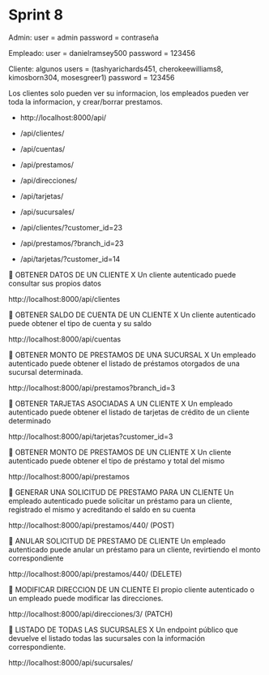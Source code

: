 # Sprint 8

Admin:
user = admin
password = contraseña

Empleado:
user = danielramsey500
password = 123456

Cliente:
algunos users = (tashyarichards451, cherokeewilliams8, kimosborn304, mosesgreer1)
password = 123456

Los clientes solo pueden ver su informacion, los empleados pueden ver toda la informacion, y crear/borrar prestamos.


 - http://localhost:8000/api/ 

 - /api/clientes/
 - /api/cuentas/
 - /api/prestamos/
 - /api/direcciones/
 - /api/tarjetas/
 - /api/sucursales/

 - /api/clientes/?customer_id=23
 - /api/prestamos/?branch_id=23
 - /api/tarjetas/?customer_id=14


 OBTENER DATOS DE UN CLIENTE X
Un cliente autenticado puede consultar sus propios datos

http://localhost:8000/api/clientes

 OBTENER SALDO DE CUENTA DE UN CLIENTE X
Un cliente autenticado puede obtener el tipo de cuenta y su saldo

http://localhost:8000/api/cuentas

 OBTENER MONTO DE PRESTAMOS DE UNA SUCURSAL X
Un empleado autenticado puede obtener el listado de préstamos otorgados de
una sucursal determinada.

http://localhost:8000/api/prestamos?branch_id=3 

 OBTENER TARJETAS ASOCIADAS A UN CLIENTE X
Un empleado autenticado puede obtener el listado de tarjetas de crédito de un
cliente determinado

http://localhost:8000/api/tarjetas?customer_id=3 


 OBTENER MONTO DE PRESTAMOS DE UN CLIENTE X
Un cliente autenticado puede obtener el tipo de préstamo y total del mismo

http://localhost:8000/api/prestamos

 GENERAR UNA SOLICITUD DE PRESTAMO PARA UN CLIENTE
Un empleado autenticado puede solicitar un préstamo para un cliente, registrado
el mismo y acreditando el saldo en su cuenta

http://localhost:8000/api/prestamos/440/ (POST)

 ANULAR SOLICITUD DE PRESTAMO DE CLIENTE
Un empleado autenticado puede anular un préstamo para un cliente, revirtiendo
el monto correspondiente

http://localhost:8000/api/prestamos/440/ (DELETE)


 MODIFICAR DIRECCION DE UN CLIENTE
El propio cliente autenticado o un empleado puede modificar las direcciones. 

http://localhost:8000/api/direcciones/3/ (PATCH)

 LISTADO DE TODAS LAS SUCURSALES X
Un endpoint público que devuelve el listado todas las sucursales con la
información correspondiente.

http://localhost:8000/api/sucursales/